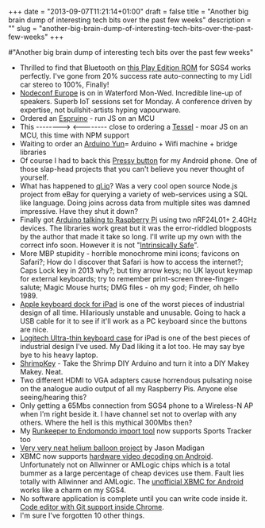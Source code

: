 +++
date = "2013-09-07T11:21:14+01:00"
draft = false
title = "Another big brain dump of interesting tech bits over the past few weeks"
description = ""
slug = "another-big-brain-dump-of-interesting-tech-bits-over-the-past-few-weeks"
+++

#"Another big brain dump of interesting tech bits over the past few weeks"

<ul>
	<li><span style="line-height: 15px;">Thrilled to find that Bluetooth on <a href="http://forum.xda-developers.com/showthread.php?t=2348272">this Play Edition ROM</a> for SGS4 works perfectly. I've gone from 20% success rate auto-connecting to my Lidl car stereo to 100%, Finally!</span></li>
	<li><a href="http://nodeconf.eu/">Nodeconf Europe</a> is on in Waterford Mon-Wed. Incredible line-up of speakers. Superb IoT sessions set for Monday. A conference driven by expertise, not bullshit-artists hyping vapourware.</li>
	<li>Ordered an <a href="http://www.espruino.com/">Espruino</a> - run JS on an MCU</li>
	<li>This --------&gt; &lt;-------- close to ordering a <a href="http://technical.io/">Tessel</a> - moar JS on an MCU, this time with NPM support</li>
	<li>Waiting to order an <a href="http://blog.arduino.cc/2013/09/05/hands-on-the-arduino-yuns-bridge/">Arduino Yun</a>= Arduino + Wifi machine + bridge libraries</li>
	<li>Of course I had to back this <a href="http://www.kickstarter.com/projects/556341540/pressy-the-almighty-android-button">Pressy button</a> for my Android phone. One of those slap-head projects that you can't believe you never thought of yourself.</li>
	<li>What has happened to <a href="http://ql.io">ql.io</a>? Was a very cool open source Node.js project from eBay for querying a variety of web-services using a SQL like language. Doing joins across data from multiple sites was damned impressive. Have they shut it down?</li>
	<li>Finally got <a href="https://twitter.com/conoro/status/374180519564836864">Arduino talking to Raspberry Pi</a> using two nRF24L01+ 2.4GHz devices. The libraries work great but it was the error-riddled blogposts by the author that made it take so long. I'll write up my own with the correct info soon. However it is not "<a href="https://twitter.com/AndrewGraley/status/374229759150264320">Intrinsically Safe</a>".</li>
	<li>More MBP stupidity - horrible monochrome mini icons; favicons on Safari?; How do I discover that Safari is how to access the internet?; Caps Lock key in 2013 why?; but tiny arrow keys; no UK layout keymap for external keyboards; try to remember print-screen three-finger-salute; Magic Mouse hurts; DMG files - oh my god; Finder, oh hello 1989.</li>
	<li><a href="http://www.amazon.com/Apple-iPad-Keyboard-Dock-Package/dp/B0040HEMP8">Apple keyboard dock for iPad</a> is one of the worst pieces of industrial design of all time. Hilariously unstable and unusable. Going to hack a USB cable for it to see if it'll work as a PC keyboard since the buttons are nice.</li>
	<li><a href="http://www.amazon.co.uk/Logitech-Ultrathin-Keyboard-Cover-iPad/dp/B00835UQK8/">Logitech Ultra-thin keyboard case</a> for iPad is one of the best pieces of industrial design I've used. My Dad liking it a lot too. He may say bye bye to his heavy laptop.</li>
	<li><a href="http://fromscratched.nl/index.php/shrimpkey-maak-je-eigen-makeymakey-deel-1/?lang=en">ShrimpKey</a> - Take the Shrimp DIY Arduino and turn it into a DIY Makey Makey. Neat.</li>
	<li>Two different HDMI to VGA adapters cause horrendous pulsating noise on the analogue audio output of all my Raspberry Pis. Anyone else seeing/hearing this?</li>
	<li>Only getting a 65Mbs connection from SGS4 phone to a Wireless-N AP when I'm right beside it. I have channel set not to overlap with any others. Where the hell is this mythical 300Mbs then?</li>
	<li>My <a href="http://conoroneill.net/a-simple-tool-to-bulk-import-your-runkeeper-data-into-endomondo/">Runkeeper to Endomondo import tool</a> now supports Sports Tracker too</li>
	<li><a href="http://jasonmadigan.com/2013/07/04/high-altitude-adventures-part-3/">Very very neat helium balloon project</a> by Jason Madigan</li>
	<li>XBMC now supports <a href="http://xbmc.org/xbmc-13-gotham-august-cycle/">hardware video decoding on Android</a>. Unfortunately not on Allwinner or AMLogic chips which is a total bummer as a large percentage of cheap devices use them. Fault lies totally with Allwinner and AMLogic. The <a href="http://www.xbmcandroid.com/2013/05/04/finally-a-stable-release-of-our-end-user-friendly-xaf-custom-build-of-xbmc-for-android-is-out/">unofficial XBMC for Android</a> works like a charm on my SGS4.</li>
	<li>No software application is complete until you can write code inside it. <a href="https://plus.google.com/100132233764003563318/posts/JMM8j4sPbsk">Code editor with Git support inside Chrome</a>.</li>
	<li>I'm sure I've forgotten 10 other things.</li>
</ul>